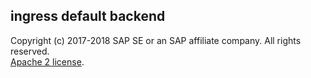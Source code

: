 ## ingress default backend
Copyright (c) 2017-2018 SAP SE or an SAP affiliate company. All rights reserved.     
[Apache 2 license](./LICENSE.md ).
